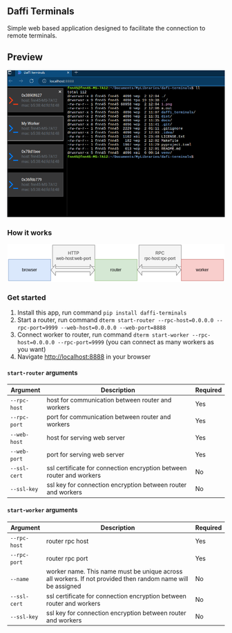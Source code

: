 ## Daffi Terminals

Simple web based application designed to facilitate the connection to remote terminals.

## Preview
![sc.png](https://raw.githubusercontent.com/600apples/dafi-terminals/main/docs/sc.png)

### How it works

![how-it-works](https://raw.githubusercontent.com/600apples/dafi-terminals/main/docs/intro.png)


### Get started

1. Install this app, run command `pip install daffi-terminals`
2. Start a router, run command `dterm start-router --rpc-host=0.0.0.0 --rpc-port=9999 --web-host=0.0.0.0 --web-port=8888`
3. Connect worker to router, run command `dterm start-worker --rpc-host=0.0.0.0 --rpc-port=9999` (you can connect as many workers as you want)
3. Navigate [http://localhost:8888](http://localhost:8888/) in your browser

#### `start-router` arguments

| Argument | Description | Required  |
|----------|-------------|-----------|
| `--rpc-host` | host for communication between router and workers | Yes |
| `--rpc-port` | port for communication between router and workers | Yes |
| `--web-host` | host for serving web server | Yes |
| `--web-port` |  port for serving web server | Yes |
| `--ssl-cert` | ssl certificate for connection encryption between router and workers | No |
| `--ssl-key` | ssl key for connection encryption between router and workers | No |


#### `start-worker` arguments

| Argument | Description | Required  |
|----------|-------------|-----------|
| `--rpc-host` | router rpc host | Yes |
| `--rpc-port` | router rpc port | Yes |
| `--name` | worker name. This name must be unique across all workers. If not provided then random name will be assigned | No |
| `--ssl-cert` | ssl certificate for connection encryption between router and workers | No |
| `--ssl-key` | ssl key for connection encryption between router and workers | No |
